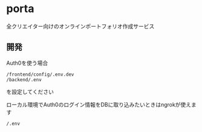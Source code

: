 # porta
全クリエイター向けのオンラインポートフォリオ作成サービス 

## 開発
Auth0を使う場合

```
/frontend/config/.env.dev
/backend/.env
```

を設定してください

ローカル環境でAuth0のログイン情報をDBに取り込みたいときはngrokが使えます

```
/.env
```